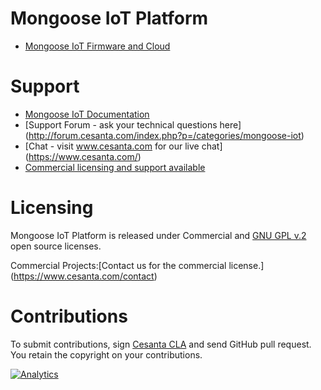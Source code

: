 # Mongoose IoT Platform

- [Mongoose IoT Firmware and Cloud](https://mongoose-iot.com)

# Support
- [Mongoose IoT Documentation](https://docs.cesanta.com/mongoose-iot/)
- [Support Forum - ask your technical questions here] (http://forum.cesanta.com/index.php?p=/categories/mongoose-iot)
- [Chat - visit www.cesanta.com for our live chat] (https://www.cesanta.com/)
- [Commercial licensing and support available](https://cesanta.com/contact)

# Licensing

Mongoose IoT Platform is released under Commercial and [GNU GPL v.2](http://www.gnu.org/licenses/old-licenses/gpl-2.0.html) open source licenses.

Commercial Projects:[Contact us for the commercial license.] (https://www.cesanta.com/contact)

# Contributions

To submit contributions, sign
[Cesanta CLA](https://docs.cesanta.com/contributors_la.shtml)
and send GitHub pull request. You retain the copyright on your contributions.

[![Analytics](https://ga-beacon.appspot.com/UA-42732794-6/project-page)](https://github.com/cesanta/mongoose-iot)

